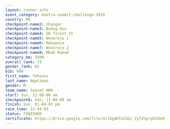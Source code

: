```yaml
---
layout: runner-info 
event_category: mantra-summit-challenge-2019 
country: PH
checkpoint-name2: Changar
checkpoint-name3: Budug Asu
checkpoint-name4: Ub forest St
checkpoint-name5: Wonorejo 1
checkpoint-name6: Mahapena
checkpoint-name7: Wonorejo 2
checkpoint-name8: Mbah Kamad
category_km: 35KM 
overall_rank: 73
gender_rank: 62
bib: 606
first_name: Yohanes
last_name: Ngatiman
gender: M
team_name: Sunset HHH
start: Sun, 12-00-00 am
checkpoint8: Sun, 11-08-08 am
finish: Sun, 01-44-03 pm
race_time: 13-44-03
status: FINISHER
certificate: https://drive.google.com/file/d/15gdmTuCbUz_YyfIhpry815kXVhMyjiSq/view?usp=sharing
---
```

